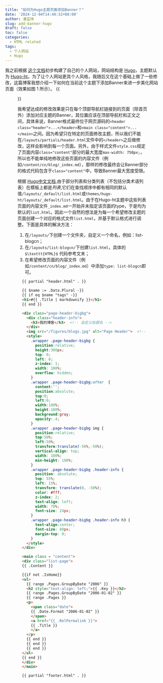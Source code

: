 ```yaml
---
title: "如何为Hugo主题页面添加Banner？"
date: '2024-12-04T14:48:32+08:00'
author: 潘玺玮
slug: add-banner-hugo
draft: false
toc: false
categories:
  - HTML related
tags:
  - 个人网站
  - Hugo
---
```

我之前根据 [这个文档](https://hongtaoh.com/cn/2021/03/02/personal-website-tutorial/)初步构建了自己的个人网站，网站结构是 [Hugo](https://github.com/hongtaoh/hugo-ht)，主题默认为 [Hugo-ht](https://github.com/hongtaoh/hugo-ht)。为了让个人网站更具个人风格，我随后又在这个基础上做了一些修改，这篇博客我想介绍一下如何在当前这个主题下添加Banner来进一步美化网站页面（效果如图 1 所示）。
{{<figure src="/figures/blogFigs/chinese_blog/2024-12-04-banner.png" title="图 1：Banner样式效果" width="900">}}

我希望达成的修改效果是只在每个顶部导航栏链接到的页面（除首页外）添加对应主题的Banner，其位置应该在顶部导航栏和正文之间，具体来说，Banner格式最终位于网页源码的`<header class="header">...</header>`和`<main class="content">...</main>`之间。因为希望只在特定的页面修改主题，所以我们不能在`/layouts/partials/header.html`文件中的`</header>`之后做修改，这样会影响到每一个页面。另外，由于样式文件`style.css`规定了页面内容`class="content"`部分的最大宽度`max-width: 750px;`，所以也不能单纯地修改这些页面的内容文件（例如`/content/cn/blog/_index.md`），那样的修改最终会让Banner部分的格式代码包含于`class="content"`中，导致Banner最大宽度受限。

根据 [Hugo中文文档](https://hugo.opendocs.io/templates/lists/),由于部分列表和分类列表（不包括分类术语列表）在模板上都是*列表*,它们在查找顺序中都有相同的默认值`/layouts/_default/list.html`或`themes/hugo-ht/layouts/_default/list.html`。由于在Hugo-ht主题中这些列表页面的内容文件`_index.md`一开始并未指定该页面的type，于是均为默认的`list.html`。因此一个自然的想法是为每一个希望修改主题的页面创建一个对应的格式文件`list.html`，并基于默认格式进行调整。下面是具体的解决方法：
1. 在`/layouts/`下创建一个文件夹，自定义一个命名，例如：list-blogcn；
2. 在`/layouts/list-blogcn/`下创建`list.html`，具体的 `$\texttt{HTML}$` 代码参考文末；
3. 在希望修改页面的内容文件（例如`/content/cn/blog/_index.md`）中添加`type: list-blogcn`即可。

```html
  {{ partial "header.html" . }}

  {{ $name := .Data.Plural -}}
  {{ if eq $name "tags" -}}
  <h1>#{{ .Title | markdownify }}</h1>
  {{ end }}

  <div class="page-header-bigbg">
    <div class="header-info">
      <h3>我的博客</h3>  <!-- 自定义标题名 -->
    </div>
    <img src="/figures/blogs.jpg" alt="Page Header">  <!-- 修改图片文件路径 -->
    <style>
      .wrapper .page-header-bigbg {
        position:relative;
        height:300px;
        top: 0;
        left: 0;
        z-index: 1;
        width: 100%;
        overflow: hidden;
      }
      .wrapper .page-header-bigbg:after  {
        content:'';
        position:absolute;
        top:0;
        left:0;
        width:100%;
        height:100%;
        background:gray;
        opacity:.4;
      }
      .wrapper .page-header-bigbg img {
        position:relative;
        top:50%;
        left:50%;
        transform:translate(-50%,-50%);
        vertical-align: top;
        width: 100%;
        min-height: 100%;
      }
      .wrapper .page-header-bigbg .header-info {
        position: absolute;
        top: 55%;
        left: 15%;
        transform: translate(0, -50%);
        color: #fff;
        z-index: 2;
        text-align: left;
        width: 70%;
        font-size: 24px;
      }
      .wrapper .page-header-bigbg .header-info h3 {
        text-align:center;
        font-size: 80px;
        margin-top: 0;
      }
    </style>
  </div>

  <main class = "content">
  <div class="list-page">
  {{ .Content }}

  {{if not .IsHome}}
  <ul>
    {{ range .Pages.GroupByDate "2006" }}
    <h2 style="text-align: left;">{{ .Key }}</h2>
    {{ range .Pages.GroupByDate "2006-01-02" }}
    {{ range .Pages }}
    <p>
      <span class="date">
      {{ .Date.Format "2006-01-02" }}
      </span>
      <a href="{{ .RelPermalink }}">
      {{ .Title }}
      </a>
    </p>
    {{ end }}
    {{ end }}
    {{ end }}
  </ul>
  {{ end }}
  </div>
  </main>

  {{ partial "footer.html" . }} 
```